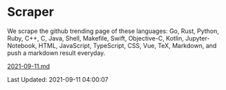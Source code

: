 # Scraper

We scrape the github trending page of these languages: Go, Rust, Python, Ruby, C++, C, Java, Shell, Makefile, Swift, Objective-C, Kotlin, Jupyter-Notebook, HTML, JavaScript, TypeScript, CSS, Vue, TeX, Markdown, and push a markdown result everyday.

[2021-09-11.md](https://github.com/yangwenmai/github-trending-backup/blob/master/2021-09-11.md)

Last Updated: 2021-09-11 04:00:07